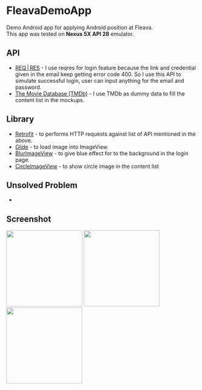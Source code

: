 # FleavaDemoApp
Demo Android app for applying Android position at Fleava.
<br/>This app was tested on <strong>Nexus 5X API 28</strong> emulator.

## API
<ul>
  <li><a href="https://reqres.in/">REQ | RES</a> - I use reqres for login feature because the link and credential given in the email keep getting error code 400. So I use this API to simulate successful login, user can input anything for the email and password.</li>
  <li><a href="https://developers.themoviedb.org/3/movies/get-popular-movies">The Movie Database (TMDb)</a> - I use TMDb as dummy data to fill the content list in the mockups. </li>
</ul>

## Library
<ul>
  <li><a href="https://square.github.io/retrofit/">Retrofit</a> - to performs HTTP requests against list of API mentioned in the above.</li>
  <li><a href="https://github.com/bumptech/glide">Glide</a> - to load image into ImageView.</li>
  <li><a href="https://github.com/jgabrielfreitas/BlurImageView">BlurImageView</a> - to give blue effect for to the background in the login page.</li>
  <li><a href="https://github.com/hdodenhof/CircleImageView">CircleImageView</a> - to show circle image in the content list</li>
</ul>

## Unsolved Problem 
<ul>
  <li></li>
</ul>

## Screenshot
<image src="https://user-images.githubusercontent.com/17045245/51553513-00519480-1eae-11e9-86d4-41256aeda562.jpg" width=200/>
<image src="https://user-images.githubusercontent.com/17045245/51553692-6a6a3980-1eae-11e9-8bfd-9c899d98b208.jpg" width=200/>
<image src="https://user-images.githubusercontent.com/17045245/51553693-6a6a3980-1eae-11e9-8135-4b3327ba462f.jpg" width=200/>
